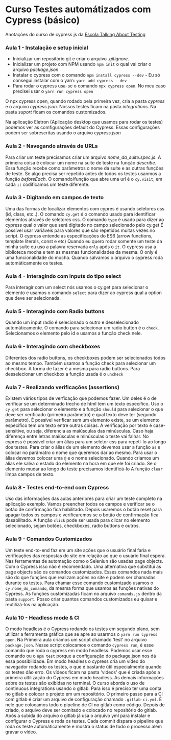 # Curso Testes automátizados com Cypress (básico)

Anotações do curso de cypress js da [Escola Talking About Testing](https://talkingabouttesting.coursify.me/) 


### Aula 1 - Instalação e setup inicial

* Inicializar um repositório git e criar o arquivo _.gitignore_.
* Inicializar um projeto com NPM usando `npm init` o qual vai criar o arquivo _package.json_
* Instalar o cypress com o comando `npm install cypress --dev` - Eu só consegui instalar com o yarn: `yarn add cypress --dev`
* Para rodar o cypress usa-se o comando `npx cypress open`. No meu caso precisei usar o `yarn run cypress open`

O npx cypress open, quando rodado pela primeira vez, cria a pasta _cypress_ e o arquivo _cypress.json_. Nossos testes ficam na pasta _integrations_. Na pasta _suport_ ficam os comandos customizados.

Na aplicação Eletron (Aplicação desktop que usamos para rodar os testes) podemos ver as comfigurações default do Cypress. Essas configurações podem ser sobrescritas usando o arquivo _cypress.json_

### Aula 2 - Navegando através de URLs

Para criar um teste precisamos criar um arquivo _nome_da_suite.spec.js_.
A primeira coisa é colocar um nome na suíte de teste na função _describe_. Essa função recebe como parâmetros o nome da suíte e as outras funções de teste.
Se algo precisa ser repetido antes de todos os testes usanmos a função _beforeEach_. 
O comando/função que abre uma url é o `cy.visit`, em cada `it` codificamos um teste diferente.

### Aula  3 - Digitando em campos de texto

Uma das formas de localizar elementos com cypres é usando seletores css (id, class, etc..). 
O comando  `cy.get` é o comando usado para identificar elementos através de seletores css.
O comando `type` é usado para dizer ao cypress qual o valor que será digitado no campo selecionado pelo cy.get
É possível usar variáveis para valores que são repetidos muitas vezes no script. O cypress entende as especificações do ES6 (arrow functions, template literals, const e etc)
Quando eu quero rodar somente um teste da minha suíte eu uso a palavra reservada `only` após o `it`.
O cypress usa a biblioteca mocha e tem as mesmas funcionalidades da mesma. O only é uma funcionalidade do mocha.
Quando salvamos o arquivo o cypress roda automáticamente os testes.

### Aula 4 - Interagindo com inputs do tipo select

Para interagir com um select nós usamos o cy.get para selecionar o elemento e usamos o comando `select` para dizer ao cypress qual a option que deve ser selecionada.

### Aula 5 - Interagindo com Radio buttons

Quando um input radio é selecionado o outro e desselecionado automáticamente.
O comando para selecionar um radio button é o `check`. Selecionamos o elemento pelo id e usamos a função check nele.


### Aula 6 - Interagindo com checkboxes

Diferentes dos radio buttons, os checkboxes podem ser selecionados todos ao mesmo tempo.
Também usamos a função check para selecionar um checkbox. A forma de fazer é a mesma para radio buttons.
Para desselecionar um checkbox a função usada é o `uncheck`


### Aula 7 - Realizando verificações (assertions)

Existem vários tipos de verficação que podemos fazer. Um deles é o de verificar se um determinado trecho de html tem um texto específico.
Uso o `cy.get` para selecionar o elemento e a função `should` para selecionar o que deve ser verificado (primeiro parâmetro) e qual texto deve ter (segundo parâmetro).
É possível verificar sem um elemento existe, se um elemento especifico tem um texto entre outras coisas.
A verificação por texto é case-sensitive, ou seja, diferencia as maiúsculas das minúsculas. Caso haja diferença entre letras maiúsculas e minúsculas o teste vai falhar.
No cypress é possível criar um álias para um seletor css para repetí-lo ao longo dos testes.
Para criar o álias de um elemento devemos usar a função `as` e colocar no parâmatro o nome que queremos dar ao mesmo. Para usar o àlias devemos colocar uma `@` e o nome selecionado. Quando criamos um álias ele salva o estado do elemento na hora em que ele foi criado. Se o elemento mudar ao longo do teste precisamos identificá-lo 
A função `clear` limpa campos de texto.


### Aula 8 - Testes end-to-end com Cypress

Uso das informações das aulas anteriores para criar um teste completo na aplicação exemplo. Vamos preencher todos os campos e verificar se o botão de confirmação fica habilitado. Depois usaremos o botão reset para apagar todos os campos e verificaremos se o botão de confirmação fica dasabilitado.
A função `click` pode ser usada para clicar no elemento selecionado, sejam botões, checkboxes, radio buttons e outros.

### Aula 9 - Comandos Customizados

Um teste end-to-end faz em um site ações que o usuário final faria e verificações das respostas do site em relação ao que o usuário final espera.
Nas ferramentas de automação como o Seleniun são usadas page objects. Com o Cypress isso não é recomendado. Uma alternativa que substitui as page objects são os comandos customizados.
Esses comandos nada mais são do que funções que realizam ações no site e podem ser chamadas durante os testes.
Para chamar esse comando customizado usamos o `cy.nome_do_comando`, da mesma forma que usamos as funções nativas do Cypress.
As funções customizadas ficam no arquivo `comands.js` dentro da pasta `support`.
Posso criar quantos comandos customizados eu quisar e reutilizá-los na aplicação.

### Aula 10 - Headless mode & CI

O modo headless é o Cypress rodando os testes em segundo plano, sem utilizar a ferramenta gráfica que se apre ao usarmos o `yarn run cypress open`.
Na Primeira aula criamos um script chamado 'test' no arquivo `package.json`. Nesse script colocamos o comando `cypress run`, é esse comando que roda o cypress em modo headless. Podemos usar esse comando ou o `npm test` porque a configuração do package.json nos dá essa possibilidade.
Em modo headless o cypress cria um vídeo do navegador rodando os testes, o que é bastante útil especialmente quando os testes dão erro. Os vídeos ficam na pasta 'videos' que é criada após a primeira ultilização do Cypress em modo headless. As demais informações sobre os testes são exibidas no terminal.
O curso aborda o uso de continuous integrations usando o gitlab. Para isso é preciso ter uma conta no gitlab e colocar o projeto em um repositório.
O primeiro passo para a CI com gitlab é criar um arquivo de configuração chamado `.gitlab-ci.yml`. É nele que colocamos todo o pipeline de CI no gitlab como código. 
Depois de criado, o arquivo deve ser comitado e colocado no repositório do gitlab. Após a subida do arquivo o gitlab já usa o arquivo yml para instalar  e configurar o Cypress e roda os testes.
Cada commit dispara o pipeline que roda os teste automáticamente e mostra o status de todo o processo além gravar o vídeo. 